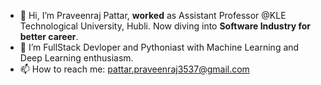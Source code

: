 - 👋 Hi, I’m Praveenraj Pattar, **worked** as Assistant Professor @KLE Technological University, Hubli. Now diving into **Software Industry for better career**.
- 🌱 I’m FullStack Devloper and Pythoniast with Machine Learning and Deep Learning enthusiasm.
- 📫 How to reach me: pattar.praveenraj3537@gmail.com 

<!---
Praveenraj3537/Praveenraj3537 is a ✨ special ✨ repository because its `README.md` (this file) appears on your GitHub profile.
You can click the Preview link to take a look at your changes.
--->
